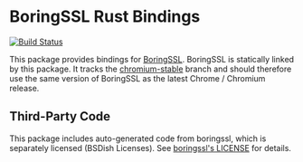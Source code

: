 # BoringSSL Rust Bindings

[![Build Status](https://travis-ci.org/webtun/boringssl.svg?branch=master)](https://travis-ci.org/webtun/boringssl)

This package provides bindings for [BoringSSL](https://boringssl.googlesource.com/boringssl/).
BoringSSL is statically linked by this package.
It tracks the [chromium-stable](https://boringssl.googlesource.com/boringssl/+/chromium-stable) branch and should therefore use the same version of BoringSSL as the latest Chrome / Chromium release.

## Third-Party Code
This package includes auto-generated code from boringssl, which is separately licensed (BSDish Licenses).
See [boringssl's LICENSE](https://boringssl.googlesource.com/boringssl/+/chromium-stable/LICENSE) for details.
